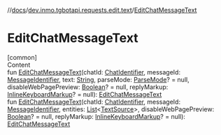 //[docs](../../index.md)/[dev.inmo.tgbotapi.requests.edit.text](index.md)/[EditChatMessageText](-edit-chat-message-text.md)



# EditChatMessageText  
[common]  
Content  
fun [EditChatMessageText](-edit-chat-message-text.md)(chatId: [ChatIdentifier](../dev.inmo.tgbotapi.types/-chat-identifier/index.md), messageId: [MessageIdentifier](../dev.inmo.tgbotapi.types/index.md#%5Bdev.inmo.tgbotapi.types%2FMessageIdentifier%2F%2F%2FPointingToDeclaration%2F%5D%2FClasslikes%2F625018081), text: [String](https://kotlinlang.org/api/latest/jvm/stdlib/kotlin/-string/index.html), parseMode: [ParseMode](../dev.inmo.tgbotapi.types.ParseMode/-parse-mode/index.md)? = null, disableWebPagePreview: [Boolean](https://kotlinlang.org/api/latest/jvm/stdlib/kotlin/-boolean/index.html)? = null, replyMarkup: [InlineKeyboardMarkup](../dev.inmo.tgbotapi.types.buttons/-inline-keyboard-markup/index.md)? = null): [EditChatMessageText](-edit-chat-message-text/index.md)  
fun [EditChatMessageText](-edit-chat-message-text.md)(chatId: [ChatIdentifier](../dev.inmo.tgbotapi.types/-chat-identifier/index.md), messageId: [MessageIdentifier](../dev.inmo.tgbotapi.types/index.md#%5Bdev.inmo.tgbotapi.types%2FMessageIdentifier%2F%2F%2FPointingToDeclaration%2F%5D%2FClasslikes%2F625018081), entities: [List](https://kotlinlang.org/api/latest/jvm/stdlib/kotlin.collections/-list/index.html)<[TextSource](../dev.inmo.tgbotapi.CommonAbstracts/-text-source/index.md)>, disableWebPagePreview: [Boolean](https://kotlinlang.org/api/latest/jvm/stdlib/kotlin/-boolean/index.html)? = null, replyMarkup: [InlineKeyboardMarkup](../dev.inmo.tgbotapi.types.buttons/-inline-keyboard-markup/index.md)? = null): [EditChatMessageText](-edit-chat-message-text/index.md)  



